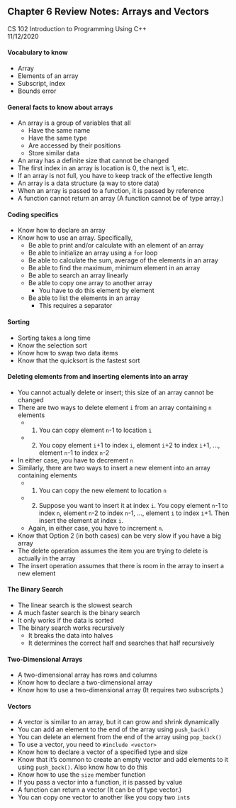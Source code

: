 ## Chapter 6 Review Notes: Arrays and Vectors
CS 102 Introduction to Programming Using C++  
11/12/2020

#### Vocabulary to know
- Array
- Elements of an array
- Subscript, index
- Bounds error

#### General facts to know about arrays
- An array is a group of variables that all
  - Have the same name
  - Have the same type
  - Are accessed by their positions
  - Store similar data
- An array has a definite size that cannot be changed
- The first index in an array is location is 0, the next is 1, etc.
- If an array is not full, you have to keep track of the effective length
- An array is a data structure (a way to store data)
- When an array is passed to a function, it is passed by reference
- A function cannot return an array  (A function cannot be of type array.)

#### Coding specifics
- Know how to declare an array
- Know how to use an array.  Specifically,
  - Be able to print and/or calculate with an element of an array
  - Be able to initialize an array using a ```for``` loop
  - Be able to calculate the sum, average of the elements in an array
  - Be able to find the maximum, minimum element in an array
  - Be able to search an array linearly
  - Be able to copy one array to another array
    - You have to do this element by element
  - Be able to list the elements in an array
    - This requires a separator

#### Sorting
- Sorting takes a long time
- Know the selection sort
- Know how to swap two data items
- Know that the quicksort is the fastest sort

#### Deleting elements from and inserting elements into an array
- You cannot actually delete or insert; this size of an array cannot be changed
- There are two ways to delete element ```i``` from an array containing ```n``` elements
  - 1.  You can copy element ```n```-1 to location ```i``` 
  - 2.  You copy element ```i```+1 to index ```i```, element ```i```+2 to index ```i```+1, …, element ```n```-1 to index ```n```-2  
- In either case, you have to decrement ```n```
- Similarly, there are two ways to insert a new element into an array containing   elements
  - 1.  You can copy the new element to location ```n```
  - 2.  Suppose you want to insert it at index ```i```. You copy element ```n```-1 to index ```n```, element ```n```-2 to index ```n```-1, …, element ```i``` to  index ```i```+1. Then insert the element at index ```i```.
  - Again, in either case, you have to increment ```n```.  
- Know that Option 2 (in both cases) can be very slow if you have a big array
- The delete operation assumes the item you are trying to delete is actually in the array
- The insert operation assumes that there is room in the array to insert a new element

#### The Binary Search
- The linear search is the slowest search
- A much faster search is the binary search
- It only works if the data is sorted
- The binary search works recursively
  - It breaks the data into halves
  - It determines the correct half and searches that half recursively

#### Two-Dimensional Arrays
- A two-dimensional array has rows and columns
- Know how to declare a two-dimensional array
- Know how to use a two-dimensional array  (It requires two subscripts.)

#### Vectors
- A vector is similar to an array, but it can grow and shrink dynamically
- You can add an element to the end of the array using ```push_back()```
- You can delete an element from the end of the array using ```pop_back()```
- To use a vector, you need to ```#include <vector>```
- Know how to declare a vector of a specified type and size
- Know that it’s common to create an empty vector and add elements to it using ```push_back()```. Also know how to do this
- Know how to use the ```size``` member function
- If you pass a vector into a function, it is passed by value
- A function can return a vector  (It can be of type vector.)
- You can copy one vector to another like you copy two ```int```s
